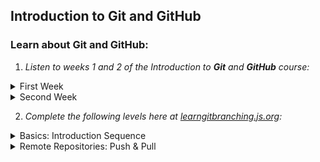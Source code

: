 ## Introduction to Git and GitHub

### Learn about Git and GitHub:

1. _Listen to weeks 1 and 2 of the Introduction to **Git** and **GitHub** course:_

<details>
<summary>First Week</summary>

![coursera first week screenshot](../task_git_collaboration/first_week.jpg)

</details>

<details>
<summary>Second Week</summary>

![coursera first week screenshot](../task_git_collaboration/second_week.jpg)

</details>

2. _Complete the following levels here at [learngitbranching.js.org](https://learngitbranching.js.org/?locale=uk):_

<details>
<summary>Basics: Introduction Sequence</summary>

![git_basics](../task_git_collaboration/git_basics.jpg)

</details>

<details>
<summary>Remote Repositories: Push & Pull</summary>

![push_pull_basics](../task_git_collaboration/push_pull_basics.jpg)

</details>
